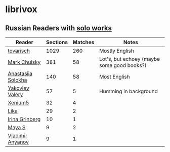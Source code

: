 # librivox

## Russian Readers with [solo works](https://librivox.org/search?primary_key=54&search_category=language&search_page=1&search_form=get_results)


|Reader | Sections | Matches | Notes |
|-------|----------|---------|-------|
| [tovarisch](https://librivox.org/reader/8169) | 1029 | 260 | Mostly English |
| [Mark Chulsky](https://librivox.org/reader/8086) | 381 | 58 | Lot's, but echoey (maybe some good books?)| 
| [Anastasiia Solokha](https://librivox.org/reader/8447) | 140 | 58 | Most English |
| [Yakovlev Valery](https://librivox.org/reader/295) | 57 | 5 | Humming in background |
| [Xenium5](https://librivox.org/reader/9014) | 32 | 4 | |
| [Lika](https://librivox.org/reader/12851) | 29 | 2 | |
| [Irina Grinberg](https://librivox.org/reader/6661) | 10 | 1 | |
| [Maya S](https://librivox.org/reader/10762) | 9 | 2 | |
| [Vladimir Anyanov](https://librivox.org/reader/7234) | 9 | 1 | |
